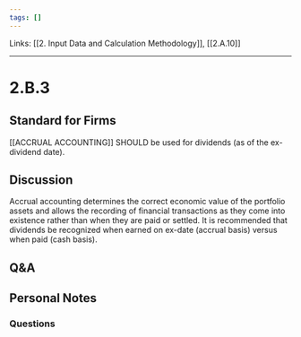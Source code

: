 ```yaml
---
tags: []
---
```

Links: [[2. Input Data and Calculation Methodology]], [[2.A.10]]
___
# 2.B.3
## Standard for Firms
[[ACCRUAL ACCOUNTING]] SHOULD be used for dividends (as of the ex-dividend date).
## Discussion
Accrual accounting determines the correct economic value of the portfolio assets and allows the recording of financial transactions as they come into existence rather than when they are paid or settled. It is recommended that dividends be recognized when earned on ex-date (accrual basis) versus when paid (cash basis).
## Q&A

## Personal Notes

### Questions